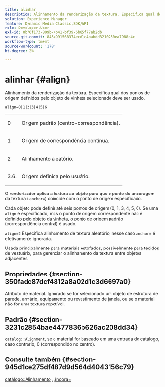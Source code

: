 ```yaml
---
title: alinhar
description: Alinhamento da renderização da textura. Especifica qual dos pontos de origem definidos pelo objeto de vinheta selecionado deve ser usado.
solution: Experience Manager
feature: Dynamic Media Classic,SDK/API
role: Developer,User
exl-id: 0b76f173-809b-4b41-bf39-6b85f77ab2db
source-git-commit: 8454991568374ecd1c4babdd3210250ea7988c4c
workflow-type: tm+mt
source-wordcount: '178'
ht-degree: 2%

---
```


# alinhar {#align}

Alinhamento da renderização da textura. Especifica qual dos pontos de origem definidos pelo objeto de vinheta selecionado deve ser usado.

`align=0|1|2|3|4|5|6`

<table id="simpletable_D15233999E35488EB2F933BD72798E2F"> 
 <tr class="strow"> 
  <td class="stentry"> <p>0 </p></td> 
  <td class="stentry"> <p>Origem padrão (centro-correspondência). </p></td> 
 </tr> 
 <tr class="strow"> 
  <td class="stentry"> <p>1 </p></td> 
  <td class="stentry"> <p>Origem de correspondência contínua. </p></td> 
 </tr> 
 <tr class="strow"> 
  <td class="stentry"> <p>2 </p></td> 
  <td class="stentry"> <p>Alinhamento aleatório. </p></td> 
 </tr> 
 <tr class="strow"> 
  <td class="stentry"> <p>3.6. </p></td> 
  <td class="stentry"> <p>Origem definida pelo usuário. </p></td> 
 </tr> 
</table>

O renderizador aplica a textura ao objeto para que o ponto de ancoragem da textura ( `anchor=`) coincide com o ponto de origem especificado.

Cada objeto pode definir até seis pontos de origem (0, 1, 3, 4, 5, 6). Se uma `align` é especificado, mas o ponto de origem correspondente não é definido pelo objeto da vinheta, o ponto de origem padrão (correspondência central) é usado.

`align=2` Especifica alinhamento de textura aleatório, nesse caso `anchor=` é efetivamente ignorada.

Usada principalmente para materiais estofados, possivelmente para tecidos de vestuário, para gerenciar o alinhamento da textura entre objetos adjacentes.

## Propriedades {#section-350fadc87dcf4812a8a02d1c3d6697a0}

Atributo de material. Ignorado se for selecionado um objeto de estrutura de parede, armário, equipamento ou revestimento de janela, ou se o material não for uma textura repetível.

## Padrão {#section-3231c2854bae4477836b626ac208dd34}

`catalog::Alignment`, se o material for baseado em uma entrada de catálogo, caso contrário, 0 (correspondido no centro).

## Consulte também {#section-945d1ce275df487d9d564d4043156c79}

[catálogo::Alinhamento](../../../../../ir-api/material-cat/image-rendering-api-ref/c-ir-material-catalog/c-ir-material-data-reference/r-ir-alignment.md#reference-e52152e8dc244d0aa13b40c615d0f399) , [âncora=](../../../../../ir-api/http-protocol/image-rendering-api-ref/c-ir-http-protocol-ref/c-ir-http-protocol-command-reference/r-ir-http-anchor.md#reference-d53923d785c9442997dc7f2199524c26)
